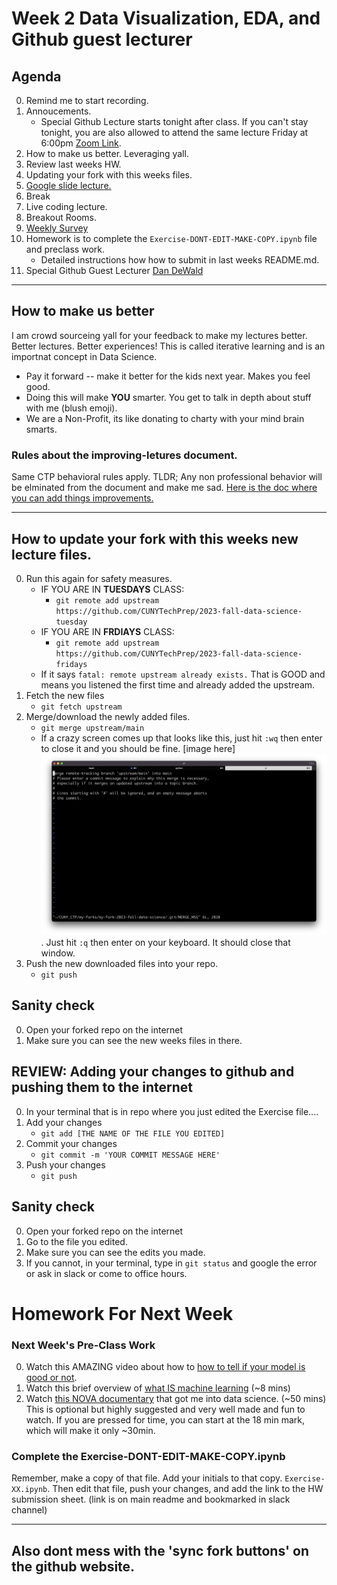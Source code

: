 # Week 2 Data Visualization, EDA, and Github guest lecturer


## Agenda
0. Remind me to start recording.
0. Annoucements.
	* Special Github Lecture starts tonight after class.  If you can't stay tonight, you are also allowed to attend the same lecture Friday at 6:00pm [Zoom Link](https://us02web.zoom.us/j/89770458631?pwd=Ukx5c1N4YTN1cU5BaG5zUC9Zbmd4UT09). 
0. How to make us better.  Leveraging yall.
0. Review last weeks HW. 
0. Updating your fork with this weeks files. 
0. [Google slide lecture.](https://docs.google.com/presentation/d/1kI6xoYYCX9xJN04a1Fz1o-7uxQLRAOsn23NAMNn612k/edit#slide=id.p)
0. Break
0. Live coding lecture.
0. Breakout Rooms.
0. [Weekly Survey](https://docs.google.com/forms/d/e/1FAIpQLSdP-GD_SKXnlVvk5JPeXTlAuZ4s-XoIGwlQP7RV5etHr6KG3Q/viewform?usp=sharing)
0. Homework is to complete the `Exercise-DONT-EDIT-MAKE-COPY.ipynb` file and preclass work. 
	* Detailed instructions how how to submit in last weeks README.md.
0. Special Github Guest Lecturer [Dan DeWald](https://www.linkedin.com/in/danielwdewald/)

--- 
## How to make us better
I am crowd sourceing yall for your feedback to make my lectures better. Better lectures.  Better experiences! This is called iterative learning and is an importnat concept in Data Science.  

* Pay it forward -- make it better for the kids next year.  Makes you feel good. 
* Doing this will make __YOU__ smarter. You get to talk in depth about stuff with me (blush emoji).
* We are a Non-Profit, its like donating to charty with your mind brain smarts. 

### Rules about the improving-letures document. 
Same CTP behavioral rules apply.  TLDR; Any non professional behavior will be elminated from the document and make me sad. 
[Here is the doc where you can add things improvements.](https://docs.google.com/document/d/1iFKxDgfehz3Xq7sWslpqpU9ATcTfKifZbEZsO0j-1Tw/edit#heading=h.qvjwlvg9nykl)



--- 


## How to update your fork with this weeks new lecture files.
0. Run this again for safety measures.
	* IF YOU ARE IN __TUESDAYS__ CLASS:  
		* `git remote add upstream https://github.com/CUNYTechPrep/2023-fall-data-science-tuesday`
	* IF YOU ARE IN __FRDIAYS__ CLASS: 
		* `git remote add upstream https://github.com/CUNYTechPrep/2023-fall-data-science-fridays`
	* If it says `fatal: remote upstream already exists.` That is GOOD and means you listened the first time and already added the upstream.
0. Fetch the new files
	* `git fetch upstream` 
0. Merge/download the newly added files.
	*  `git merge upstream/main`
	* If a crazy screen comes up that looks like this, just hit `:wq` then enter to close it and you should be fine.  [image here]![enter image description here](https://github.com/zd123/images-for-class/blob/main/forking-image-instructions/98-strange-screen.png?raw=true). Just hit `:q` then enter on your keyboard.  It should close that window. 
0. Push the new downloaded files into your repo. 
	* `git push`

## Sanity check
0. Open your forked repo on the internet
0. Make sure you can see the new weeks files in there. 


## REVIEW:  Adding your changes to github and pushing them to the internet
0. In your terminal that is in repo where you just edited the Exercise file....
0. Add your changes 
	* `git add [THE NAME OF THE FILE YOU EDITED]`
0. Commit your changes
	* `git commit -m 'YOUR COMMIT MESSAGE HERE'`
0. Push your changes
	* `git push`


## Sanity check
0. Open your forked repo on the internet
0. Go to the file you edited.  
0. Make sure you can see the edits you made. 
0. If you cannot, in your terminal, type in `git status` and google the error or ask in slack or come to office hours. 


# Homework For Next Week

### Next Week's Pre-Class Work
0. Watch this AMAZING video about how to [how to tell if your model is good or not](https://www.youtube.com/watch?v=Kdsp6soqA7o&ab_channel=StatQuestwithJoshStarmer).
0. Watch this brief overview of [what IS machine learning](https://www.youtube.com/watch?v=ukzFI9rgwfU) (~8 mins)
1. Watch [this NOVA documentary](https://youtu.be/4svcCJJ6ciw?si=ERSmoLJOEhIAKVqp) that got me into data science. (~50 mins) This is optional but highly suggested and very well made and fun to watch.  If you are pressed for time, you can start at the 18 min mark, which will make it only ~30min. 

### Complete the Exercise-DONT-EDIT-MAKE-COPY.ipynb
Remember, make a copy of that file.  Add your initials to that copy. `Exercise-XX.ipynb`. Then edit that file, push your changes, and add the link to the HW submission sheet. (link is on main readme and bookmarked in slack channel)

--- 

## Also dont mess with the 'sync fork buttons' on the github website.






